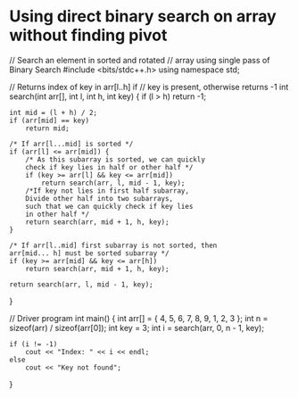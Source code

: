 # Using direct binary search on array without finding pivot

// Search an element in sorted and rotated
// array using single pass of Binary Search
#include <bits/stdc++.h>
using namespace std;

// Returns index of key in arr[l..h] if
// key is present, otherwise returns -1
int search(int arr[], int l, int h, int key)
{
	if (l > h)
		return -1;

	int mid = (l + h) / 2;
	if (arr[mid] == key)
		return mid;

	/* If arr[l...mid] is sorted */
	if (arr[l] <= arr[mid]) {
		/* As this subarray is sorted, we can quickly
		check if key lies in half or other half */
		if (key >= arr[l] && key <= arr[mid])
			return search(arr, l, mid - 1, key);
		/*If key not lies in first half subarray,
		Divide other half into two subarrays,
		such that we can quickly check if key lies
		in other half */
		return search(arr, mid + 1, h, key);
	}

	/* If arr[l..mid] first subarray is not sorted, then
	arr[mid... h] must be sorted subarray */
	if (key >= arr[mid] && key <= arr[h])
		return search(arr, mid + 1, h, key);

	return search(arr, l, mid - 1, key);
}

// Driver program
int main()
{
	int arr[] = { 4, 5, 6, 7, 8, 9, 1, 2, 3 };
	int n = sizeof(arr) / sizeof(arr[0]);
	int key = 3;
	int i = search(arr, 0, n - 1, key);

	if (i != -1)
		cout << "Index: " << i << endl;
	else
		cout << "Key not found";
}
